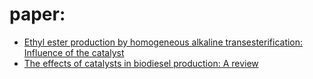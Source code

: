# paper:
- [Ethyl ester production by homogeneous alkaline transesterification: Influence of the catalyst](https://www.sciencedirect.com/science/article/abs/pii/S0960852411001441)
- [The effects of catalysts in biodiesel production: A review](https://www.sciencedirect.com/science/article/abs/pii/S1226086X1200233X)
